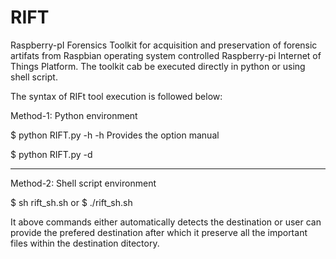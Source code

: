 # RIFT

Raspberry-pI Forensics Toolkit for acquisition and preservation of forensic artifats from Raspbian operating system controlled Raspberry-pi Internet of Things Platform. The toolkit cab be executed directly in python or using shell script.

The syntax of RIFt tool execution is followed below:

Method-1: Python environment

<directory or path of RIFT.py>$ python RIFT.py -h
                    -h Provides the option manual
                    
<directory or path of RIFT.py>$ python RIFT.py -d <Destination Directory>

------------------------------------------------------------------------------------------------

Method-2: Shell script environment

<directory or path of RIFT.py>$ sh rift_sh.sh
                 or
<directory or path of RIFT.py>$ ./rift_sh.sh                 
                    
                    
It above commands either automatically detects the destination or user can provide the prefered destination after which it preserve all the important files within the destination ditectory.
